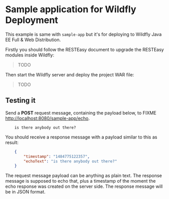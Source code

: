 # Sample application for Wildfly Deployment

This example is same with `sample-app` but it's for deploying to Wildfly Java EE Full & Web Distribution.

Firstly you should follow the RESTEasy document to upgrade the RESTEasy modules inside Wildfly:

> TODO

Then start the Wildfly server and deploy the project WAR file:

> TODO


## Testing it

Send a **POST** request message, containing the payload below, to FIXME [http://localhost:8080/sample-app/echo](http://localhost:8080/sample-app/echo).

```
    is there anybody out there?
```

You should receive a response message with a payload similar to this as result:

``` json
    {
        "timestamp": "1484775122357",
        "echoText": "is there anybody out there?"
    }
```

The request message payload can be anything as plain text.
The response message is supposed to echo that, plus a timestamp of the moment the echo response was created on the server side. The response message will be in JSON format.
